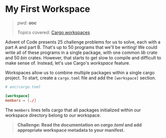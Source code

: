 # My First Workspace

> _pwd: **aoc**_
>
> Topics covered: [Cargo workspaces](https://doc.rust-lang.org/cargo/reference/workspaces.html#virtual_worksp)

Advent of Code presents 25 challenge problems for us to solve, each with a part A and part B. That's up to 50 programs that we'll be writing! We could write all of these programs in a single package, with one common _lib_ crate and 50 _bin_ crates. However, that starts to get slow to compile and difficult to make sense of. Instead, let's use Cargo's _workspace_ feature.

Workspaces allow us to combine multiple packages within a single cargo project. To start, create a `cargo.toml` file and add the `[workspace]` section. 

```toml
# aoc/cargo.toml

[workspace]
members = [./]
```

The `members` lines tells cargo that all packages initialized within our workspace directory belong to our workspace. 

> **Challenge: Read the documentation on _cargo.toml_ and add appropriate workspace metadata to your manifest.**